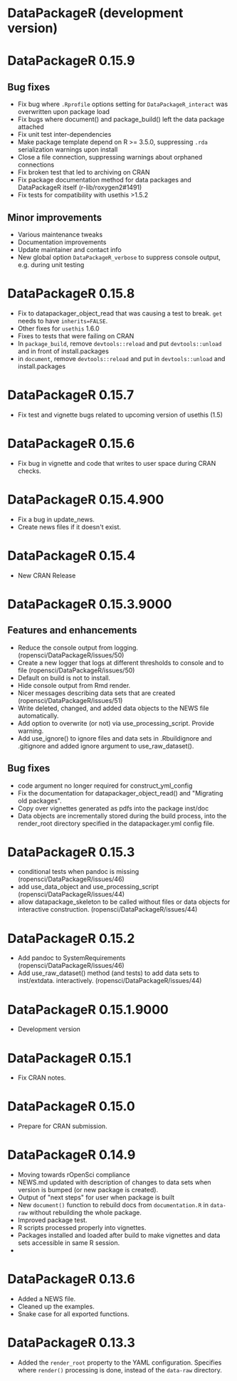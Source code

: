# DataPackageR (development version)

# DataPackageR 0.15.9

## Bug fixes

* Fix bug where `.Rprofile` options setting for `DataPackageR_interact` was overwritten upon package load
* Fix bugs where document() and package_build() left the data package attached
* Fix unit test inter-dependencies
* Make package template depend on R >= 3.5.0, suppressing `.rda` serialization warnings upon install
* Close a file connection, suppressing warnings about orphaned connections
* Fix broken test that led to archiving on CRAN
* Fix package documentation method for data packages and DataPackageR itself (r-lib/roxygen2#1491)
* Fix tests for compatibility with usethis >1.5.2

## Minor improvements

* Various maintenance tweaks
* Documentation improvements
* Update maintainer and contact info
* New global option `DataPackageR_verbose` to suppress console output, e.g. during unit testing

# DataPackageR 0.15.8
* Fix to datapackager_object_read that was causing a test to break. `get` needs to have `inherits=FALSE`.
* Other fixes for `usethis` 1.6.0
* Fixes to tests that were failing on CRAN
* In `package_build`, remove `devtools::reload` and put `devtools::unload` and in front of install.packages
* in `document`, remove `devtools::reload` and put in `devtools::unload` and install.packages

# DataPackageR 0.15.7
* Fix test and vignette bugs related to upcoming version of usethis (1.5)


# DataPackageR 0.15.6
* Fix bug in vignette and code that writes to user space during CRAN checks.

# DataPackageR 0.15.4.900
* Fix a bug in update_news.
* Create news files if it doesn't exist.


# DataPackageR 0.15.4
* New CRAN Release

# DataPackageR 0.15.3.9000

## Features and enhancements
* Reduce the console output from logging. (ropensci/DataPackageR/issues/50)
* Create a new logger that logs at different thresholds to console and to file (ropensci/DataPackageR/issues/50)
* Default on build is not to install.
* Hide console output from Rmd render.
* Nicer messages describing data sets that are created (ropensci/DataPackageR/issues/51)
* Write deleted, changed, and added data objects to the NEWS file automatically.
* Add option to overwrite (or not) via use_processing_script. Provide warning.
* Add use_ignore() to ignore files and data sets in .Rbuildignore and .gitignore and added ignore argument to use_raw_dataset().

## Bug fixes
* code argument no longer required for construct_yml_config
* Fix the documentation for datapackager_object_read() and "Migrating old packages".
* Copy over vignettes generated as pdfs into the package inst/doc
* Data objects are incrementally stored during the build process, into the render_root directory specified in the datapackager.yml config file.

# DataPackageR 0.15.3
* conditional tests when pandoc is missing (ropensci/DataPackageR/issues/46)
* add use_data_object and use_processing_script (ropensci/DataPackageR/issues/44)
* allow datapackage_skeleton to be called without files or data objects for interactive construction. (ropensci/DataPackageR/issues/44)

# DataPackageR 0.15.2
* Add  pandoc to SystemRequirements (ropensci/DataPackageR/issues/46)
* Add use_raw_dataset() method (and tests) to add data sets to inst/extdata. interactively. (ropensci/DataPackageR/issues/44)

# DataPackageR 0.15.1.9000
* Development version

# DataPackageR 0.15.1
- Fix CRAN notes.

# DataPackageR 0.15.0
- Prepare for CRAN submission.


# DataPackageR 0.14.9

- Moving towards rOpenSci compliance
- NEWS.md updated with description of changes to data sets when version is bumped (or new package is created).
- Output of "next steps" for user when package is built
- New `document()` function to rebuild docs from `documentation.R` in `data-raw` without rebuilding the whole package.
- Improved package test.
- R scripts processed properly into vignettes.
- Packages installed and loaded after build to make vignettes and data sets accessible in same R session.
-

# DataPackageR 0.13.6

- Added a NEWS file.
- Cleaned up the examples.
- Snake case for all exported functions.

# DataPackageR 0.13.3

- Added the `render_root` property to the YAML configuration. Specifies where `render()` processing is done, instead of the `data-raw` directory.
